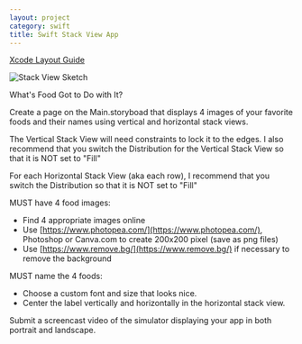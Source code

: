 ```yaml
---
layout: project
category: swift
title: Swift Stack View App
---
```


[Xcode Layout Guide](https://developer.apple.com/library/archive/documentation/UserExperience/Conceptual/AutolayoutPG/AutoLayoutWithoutConstraints.html#//apple_ref/doc/uid/TP40010853-CH8-SW1)

![Stack View Sketch](/gdad/swift/img/stackViewSketch.png)


What's Food Got to Do with It?

Create a page on the Main.storyboad that displays 4 images of your favorite foods and their names using vertical and horizontal stack views.

The Vertical Stack View will need constraints to lock it to the edges. I also recommend that you switch the Distribution for the Vertical Stack View so that it is NOT set to "Fill"

For each Horizontal Stack View (aka each row), I recommend that you switch the Distribution so that it is NOT set to "Fill"

MUST have 4 food images:

- Find 4 appropriate images online
- Use [https://www.photopea.com/](https://www.photopea.com/), Photoshop or Canva.com to create 200x200 pixel (save as png files)
- Use [https://www.remove.bg/](https://www.remove.bg/) if necessary to remove the background


MUST name the 4 foods:

- Choose a custom font and size that looks nice.
- Center the label vertically and horizontally in the horizontal stack view.

Submit a screencast video of the simulator displaying your app in both portrait and landscape.